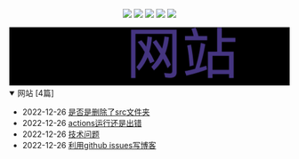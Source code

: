 
<p align='center'>
    <img src="https://badgen.net/github/issues/moxiaobei1993//blog"/>
    <img src="https://badgen.net/badge/last-commit/2022-12-26 12:00:10"/>
    <img src="https://badgen.net/github/forks/moxiaobei1993//blog"/>
    <img src="https://badgen.net/github/stars/moxiaobei1993//blog"/>
    <img src="https://badgen.net/github/watchers/moxiaobei1993//blog"/>
</p>
    
<summary>
    <img src="assets/wordcloud.png" title="词云" alt="词云" href="https://moxiaobei1993.github.io//blog/">
</summary>  

<details open>
<summary>网站	[4篇]</summary>

- 2022-12-26 [是否是删除了src文件夹](https://github.com/moxiaobei1993/blog/issues/4) 
- 2022-12-26 [actions运行还是出错](https://github.com/moxiaobei1993/blog/issues/3) 
- 2022-12-26 [技术问题](https://github.com/moxiaobei1993/blog/issues/2) 
- 2022-12-26 [利用github issues写博客](https://github.com/moxiaobei1993/blog/issues/1) 


</details>
            